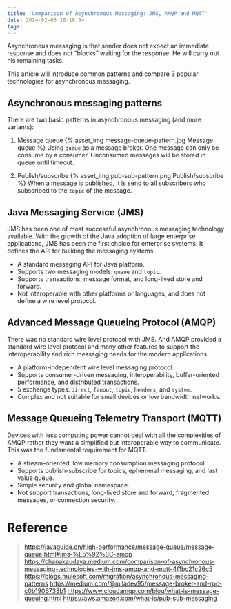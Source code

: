 ```yaml
---
title: 'Comparison of Asynchronous Messaging: JMS, AMQP and MQTT'
date: 2024-02-05 16:18:54
tags:
---
```



Asynchronous messaging is that sender does not expect an immediate response and does not “blocks” waiting for the response. He will carry out his remaining tasks.

This article will introduce common patterns and compare 3 popular technologies for asynchronous messaging.

## Asynchronous messaging patterns

There are two basic patterns in asynchronous messaging (and more variants):

1. Message queue
{% asset_img message-queue-pattern.jpg Message queue %}
Using `queue` as a message broker. One message can only be consume by a consumer. Unconsumed messages will be stored in queue until timeout.

<!-- more -->

2. Publish/subscribe
{% asset_img pub-sub-pattern.png Publish/subscribe %}
When a message is published, it is send to all subscribers who subscribed to the `topic` of the message.


## Java Messaging Service (JMS)

JMS has been one of most successful asynchronous messaging technology available. With the growth of the Java adoption of large enterprise applications, JMS has been the first choice for enterprise systems. It defines the API for building the messaging systems.

+ A standard messaging API for Java platform.
+ Supports two messaging models: `queue` and `topic`.
+ Supports transactions, message format, and long-lived store and forward.
+ Not interoperable with other platforms or languages, and does not define a wire level protocol.


## Advanced Message Queueing Protocol (AMQP)

There was no standard wire level protocol with JMS. And AMQP provided a standard wire level protocol and many other features to support the interoperability and rich messaging needs for the modern applications.

+ A platform-independent wire level messaging protocol.
+ Supports consumer-driven messaging, interoperability, buffer-oriented performance, and distributed transactions.
+ 5 exchange types: `direct`, `fanout`, `topic`, `headers`, and `system`.
+ Complex and not suitable for small devices or low bandwidth networks.


## Message Queueing Telemetry Transport (MQTT)

Devices with less computing power cannot deal with all the complexities of AMQP rather they want a simplified but interoperable way to communicate.
This was the fundamental requirement for MQTT.

+ A stream-oriented, low memory consumption messaging protocol.
+ Supports publish-subscribe for topics, ephemeral messaging, and last value queue.
+ Simple security and global namespace.
+ Not support transactions, long-lived store and forward, fragmented messages, or connection security.


# Reference

> https://javaguide.cn/high-performance/message-queue/message-queue.html#jms-%E5%92%8C-amqp
> https://chanakaudaya.medium.com/comparison-of-asynchronous-messaging-technologies-with-jms-amqp-and-mqtt-4f1bc21c26c5
> https://blogs.mulesoft.com/migration/asynchronous-messaging-patterns
> https://medium.com/@miladev95/message-broker-and-rpc-c0b1906738b1
> https://www.cloudamqp.com/blog/what-is-message-queuing.html
> https://aws.amazon.com/what-is/pub-sub-messaging
